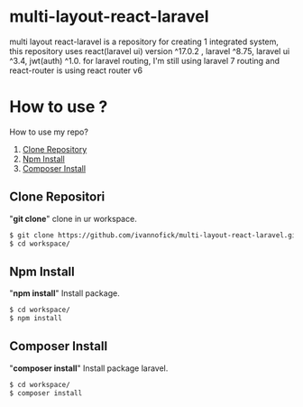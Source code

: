 # multi-layout-react-laravel
multi layout react-laravel is a repository for creating 1 integrated system, 
this repository uses react(laravel ui) version ^17.0.2 , laravel ^8.75, laravel ui ^3.4, jwt(auth) ^1.0.
for laravel routing, I'm still using laravel 7 routing and react-router is using react router v6
# How to use ?
How to use my repo?

1. [Clone Repository](#Clone-Repo)
2. [Npm Install](#Npm-Install)
2. [Composer Install](#Composer-Install)


## Clone Repositori
 "**git clone**" clone in ur workspace.
```bash
$ git clone https://github.com/ivannofick/multi-layout-react-laravel.git .
$ cd workspace/
```
## Npm Install
 "**npm install**" Install package.
```bash
$ cd workspace/
$ npm install
```

## Composer Install
 "**composer install**" Install package laravel.
```bash
$ cd workspace/
$ composer install
```
